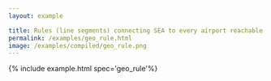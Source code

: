 ```yaml
---
layout: example

title: Rules (line segments) connecting SEA to every airport reachable via direct flight
permalink: /examples/geo_rule.html
image: /examples/compiled/geo_rule.png
---
```




{% include example.html spec='geo_rule'%}
